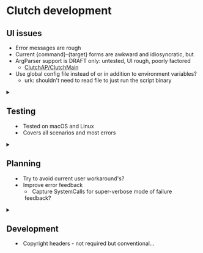 # Clutch development

## UI issues
- Error messages are rough
- Current {command}-{target} forms are awkward and idiosyncratic, but
- ArgParser support is DRAFT only: untested, UI rough, poorly factored
    - [ClutchAP/ClutchMain](Sources/ClutchAP/ClutchMain.swift)
- Use global config file instead of or in addition to environment variables?
    - urk: shouldn't need to read file to just run the script binary

<details>
<summary>

## Testing
- Tested on macOS and Linux
- Covers all scenarios and most errors
</summary>

### Platforms
- tested mostly on macOS 13+
- CI tests macOS 12 & Ubuntu Linux 22.04 with Swift 5.9 and 5.7
    - Need to test in 5.5 if targeting (arg parser async had an older API)
- Re-verify that package declarations are compatible back to 5.5

### Automated testing status
- Some configuration
- Integration testing using hand-rolled mock for [SystemCalls](Sources/clutch/system/SystemCalls.swift)
    - [DriverTests.swift](Tests/clutchTests/DriverTests.swift)
    - mock SystemCalls: [KnownSystemCalls](Tests/clutchTests/Fixtures/KnownSystemCalls.swift)
    - with [Recorder](Tests/clutchTests/SystemCallsRecorder/RecordSystemCalls.swift)

### Manual testing variants
- Only current macOS tested
- See main [Scenarios](Tests/clutchTests/Scenarios/ClutchCommandScenario.swift)
- See [ClutchMainTests](Tests/clutchTests/ClutchMainTests.swift) for manual integration driver

#### Nest configuration and clutch modes
- tracing: env [none, CLUTCH_LOG]
- nest finding:
    - NEST_PATH: dominates 
    - name: from input, `NEST_NAME`, or 'Nest'
    - base: `NEST_BASE`, `HOME/REL_PATH` or `HOME/git`
    - nest names that are not identifiers should be rejected
- `CLUTCH_LOG` defined or not
- `CLUTCH_BUILD` undefined, `@`-delimited, or ~release +/- loud, verbose

#### Script
- path: absolute or relative (env converts to absolute)
- name: 1, 2, 3+ segments
- invalid module names: non-alphanumeric, non-ascii
- main type: top-level or @main (limitation: only on new)
- build: release or debug
- currency: new, up-to-date, bin-stale, peer-stale
- validity: ok, or compile or run failure
- verify library dependency
    - new script manifest declarations should track nest library name

#### Commands
- see readme demo

</details>

<details>
<summary>

## Planning
- Try to avoid current user workaround's?
- Improve error feedback
    - Capture SystemCalls for super-verbose mode of failure feedback?
</summary>

### Bugs the user has to work around
- Touch binary if rebuilt, but same (handle risk of false-positive build) 

#### New script is brittle
- top-level code with misleading `// @main comment`
    - workaround: rename peer.swift to main.swift
- main style changing between top-level and `@main` on edit
    - workaround: rename manually
- Non-compliant Package.swift
    - workaround: integrate manually

#### Error feedback and codes
- tracing is minimal, just build and run
- workaround's: TBD
- Error messages not clear or suited for users
- `fatal error` added to build failures - by Script gacking?
- handle build code=!0 errors nicely - currently shwift throwing
    - goal is to pass the same code back, no?
- [ErrParts](Sources/clutch/ClutchDriverErrors.swift) needs UI work
    - agent: clutch, swift-build, etc
    - subject: usually missing resource or bad input or env var
    - problem: bug to fix
    - fixHint: need to support more hints

### Missing user features
- P2 CI+badging for reliability signal
- P2 caution mode (or just upgrade?)
    - detect unexpected duplicates (peer much larger than script from new source)
    - check peer-declaration == source-presence
    - report when peer found in multiple Nest (esp. if using env variable)
    - main goal is to avoid losing any changes
- P3 logging integration? esp. to segregate clutch from tool, and to monitor
- P3 exec script executable (test platform variants, streams, exit codes, etc.)
- P3 sysCall tracing for FFDC (below)
    - record calls, then replay on exception when --verbose-clutch
- P3 init-name{.Nest}: cat-name plus capture, chmod?
- P3 SCM - automatically check in each version of a script?
- P3 Persistent config +/- environment
    - Read configuration from `$HOME/.clutch` (or `$XDG_CONFIG_HOME`)
    - Update code to load configuration defaults at build-time
- P3 Deploy?: scatter scripts, audit scatter, report status, and build/deploy all
    - based on tracking source of peer
- P4 Guide: more needed for junior developers to get started?
- P4 Support generating and running scripts by reading input stream
    - If script file does not exist and there is standard input
    - then pipe stdin to the script file before starting
    - e.g., `someGenScript | clutch newScriptName --help`:
        - create local file `newScriptName`
        - build to nest as usual
        - run as usual (here to test --help arguments)

#### P3 first-failure data capture
- goal-1 is for unknowing users to solve issue on first record of error
- Capture clutch and SystemCalls messages, report details on error
- using RecordSystemCalls from tests
- goal-2 limited control over feedback
    - sensor: output channel
    - sensitivity: (quiet, record, and loud)
    - but default should be most helpful in most cases
- related: segregating output channels for clutch, build, and executable

### Features avoided, mainly for simplicity and disutility
- monitoring executions? No, want the tool to build and invoke, not be big brother
- build trigger based on diffs
- more indirection or control over naming
- ? reading config.  Happy path should be 2 file+date-checks & invocation

</details>

<details>
<summary>

## Development
- Copyright headers - not required but conventional...

</summary>

## Development
### Missing dev features
- urk: copyright headers
- version (command, help string; update as part of tagging)
- git practices/policies

</details>
